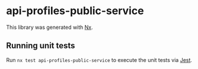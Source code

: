 # api-profiles-public-service

This library was generated with [Nx](https://nx.dev).

## Running unit tests

Run `nx test api-profiles-public-service` to execute the unit tests via [Jest](https://jestjs.io).
